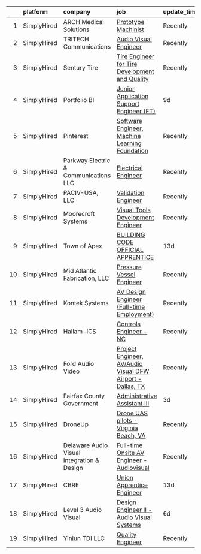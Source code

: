 

|    | platform    | company                                    | job                                                                                                                                                                    | update_time   | location                        |
|---:|:------------|:-------------------------------------------|:-----------------------------------------------------------------------------------------------------------------------------------------------------------------------|:--------------|:--------------------------------|
|  1 | SimplyHired | ARCH Medical Solutions                     | [Prototype Machinist](https://www.simplyhired.com/job/sJ0HHHAPNtcIHZbH0uO5vK46rT2h1M7dwn08WFb98ttqv6o0pMvbOQ?q=visual+engineer)                                        | Recently      | Seabrook, NH                    |
|  2 | SimplyHired | TRITECH Communications                     | [Audio Visual Engineer](https://www.simplyhired.com/job/u2Lr4ePFdS6n0Yb6yq72UqP988kqG_Q0hYNC1Rq0uzNqgXKmS2JTng?q=visual+engineer)                                      | Recently      | New York, NY                    |
|  3 | SimplyHired | Sentury Tire                               | [Tire Engineer for Tire Development and Quality](https://www.simplyhired.com/job/N8Wkbo4c9aD7xiXKdZlRU3C5iE1r9nBTugFfU8dkzUkjqTw3tUBTuQ?q=visual+engineer)             | Recently      | Hialeah, FL                     |
|  4 | SimplyHired | Portfolio BI                               | [Junior Application Support Engineer (FT)](https://www.simplyhired.com/job/JyWSkN4sejQhgmHOunrHu4JYMU2hCyn9Kx6LVGmqqbE3SiO3zyo-ZQ?q=visual+engineer)                   | 9d            | Remote                          |
|  5 | SimplyHired | Pinterest                                  | [Software Engineer, Machine Learning Foundation](https://www.simplyhired.com/job/-er4LmsEOyh0la86mNQ-iNIwSqSCgdl37lQG9R7N3qjaTbrG4aQ3tA?q=visual+engineer)             | Recently      | Remote                          |
|  6 | SimplyHired | Parkway Electric & Communications LLC      | [Electrical Engineer](https://www.simplyhired.com/job/USKrkUPffAtlJQ8ie9ZRYx_3HZhBSMvg5QsoWenX0kv1iKFJrGvTnA?q=visual+engineer)                                        | Recently      | Holland, MI                     |
|  7 | SimplyHired | PACIV-USA, LLC                             | [Validation Engineer](https://www.simplyhired.com/job/dv-de1QIVZR-8fLMwtpPSmnkgkJpkYCPiUSckM8_BzWcE0nDGZxhsA?q=visual+engineer)                                        | Recently      | Concord, NC                     |
|  8 | SimplyHired | Moorecroft Systems                         | [Visual Tools Development Engineer](https://www.simplyhired.com/job/r7dF0i8GkmIbk8YargSJhR7PWufY4SYzMAtpN78Nc5uIQ1aSM_OJDQ?q=visual+engineer)                          | Recently      | Remote                          |
|  9 | SimplyHired | Town of Apex                               | [BUILDING CODE OFFICIAL APPRENTICE](https://www.simplyhired.com/job/xB2Y0_tiP6SD96AJQDCXIFc2Z1fN8og4UC2mV6ieZKF2cqD6Awg6dA?q=visual+engineer)                          | 13d           | Apex, NC                        |
| 10 | SimplyHired | Mid Atlantic Fabrication, LLC              | [Pressure Vessel Engineer](https://www.simplyhired.com/job/QIhZGVjnuC129O75W9V724kl0YJKEyLCKxJtbT-yozbJpNvwJ3T-NQ?q=visual+engineer)                                   | Recently      | Morgantown, WV                  |
| 11 | SimplyHired | Kontek Systems                             | [AV Design Engineer (Full-time Employment)](https://www.simplyhired.com/job/0vonORRrQ8F_-OnaP7FruNFTpTHWqsYacgBsioJq-IiAPbYZ2PXX0Q?q=visual+engineer)                  | Recently      | Durham, NC                      |
| 12 | SimplyHired | Hallam-ICS                                 | [Controls Engineer - NC](https://www.simplyhired.com/job/DOGd1C5hBebf7bjHF04ZQmod2c1lYghbzwR0BEiad8ecdQ1pyL6f4w?q=visual+engineer)                                     | Recently      | Apex, NC                        |
| 13 | SimplyHired | Ford Audio Video                           | [Project Engineer, AV/Audio Visual DFW Airport - Dallas, TX](https://www.simplyhired.com/job/SqO1zkYJXds3Ng8Uxd7vbendc50tIDIkfx6j5w-tHNryLFxGYFNo5A?q=visual+engineer) | Recently      | Dallas, TX                      |
| 14 | SimplyHired | Fairfax County Government                  | [Administrative Assistant III](https://www.simplyhired.com/job/GL93wF8aLsZ12xlFPjTlFStv4BDDaI90xEYMN_d2sia4KvxHQqvLxg?q=visual+engineer)                               | 3d            | Fairfax, VA                     |
| 15 | SimplyHired | DroneUp                                    | [Drone UAS pilots - Virginia Beach, VA](https://www.simplyhired.com/job/3FHxgS4dKraDUh4HOgrGuLYIcmfBZCgUdQGdnG2L8IU1pbPUuS5kdw?q=visual+engineer)                      | Recently      | Virginia Beach, VA +5 locations |
| 16 | SimplyHired | Delaware Audio Visual Integration & Design | [Full-time Onsite AV Engineer - Audiovisual](https://www.simplyhired.com/job/0W2r_Hqae133Biwjho51QSUyXjR2pSf20ulaJoj8_0dThIZyyJ8w5g?q=visual+engineer)                 | Recently      | Wilmington, DE                  |
| 17 | SimplyHired | CBRE                                       | [Union Apprentice Engineer](https://www.simplyhired.com/job/uQAv7yiIvLj1udHutj_BcWOnVhF7eafwLc1TXHi8ZChXNRgm-LRelw?q=visual+engineer)                                  | 13d           | Levittown, PA                   |
| 18 | SimplyHired | Level 3 Audio Visual                       | [Design Engineer II - Audio Visual Systems](https://www.simplyhired.com/job/1Z1bJwSXuKbTpxqfGH_xeI3qDzlfx0E7LdUxFCcH95y-ORCmeDHjrg?q=visual+engineer)                  | 6d            | Remote                          |
| 19 | SimplyHired | Yinlun TDI LLC                             | [Quality Engineer](https://www.simplyhired.com/job/QSDOTqonlPSP8a911-9JJ065GTyAP3vtvUnQKREvFmhOaq2afCGZvA?q=visual+engineer)                                           | Recently      | Peoria, IL                      |